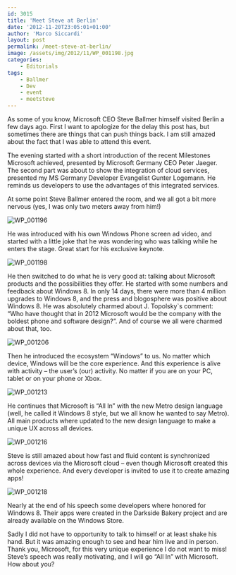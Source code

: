 ```yaml
---
id: 3015
title: 'Meet Steve at Berlin'
date: '2012-11-20T23:05:01+01:00'
author: 'Marco Siccardi'
layout: post
permalink: /meet-steve-at-berlin/
image: /assets/img/2012/11/WP_001198.jpg
categories:
    - Editorials
tags:
    - Ballmer
    - Dev
    - event
    - meetsteve
---
```


As some of you know, Microsoft CEO Steve Ballmer himself visited Berlin a few days ago. First I want to apologize for the delay this post has, but sometimes there are things that can push things back. I am still amazed about the fact that I was able to attend this event.

The evening started with a short introduction of the recent Milestones Microsoft achieved, presented by Microsoft Germany CEO Peter Jaeger. The second part was about to show the integration of cloud services, presented my MS Germany Developer Evangelist Gunter Logemann. He reminds us developers to use the advantages of this integrated services.

At some point Steve Ballmer entered the room, and we all got a bit more nervous (yes, I was only two meters away from him!)

![WP_001196](/assets/img/2012/11/WP_001196.jpg "WP_001196")

He was introduced with his own Windows Phone screen ad video, and started with a little joke that he was wondering who was talking while he enters the stage. Great start for his exclusive keynote.

![WP_001198](/assets/img/2012/11/WP_001198.jpg "WP_001198")

He then switched to do what he is very good at: talking about Microsoft products and the possibilities they offer. He started with some numbers and feedback about Windows 8. In only 14 days, there were more than 4 million upgrades to Windows 8, and the press and blogosphere was positive about Windows 8. He was absolutely charmed about J. Topolsky`s comment: “Who have thought that in 2012 Microsoft would be the company with the boldest phone and software design?”. And of course we all were charmed about that, too.

![WP_001206](/assets/img/2012/11/WP_001206.jpg "WP_001206")

Then he introduced the ecosystem “Windows” to us. No matter which device, Windows will be the core experience. And this experience is alive with activity – the user’s (our) activity. No matter if you are on your PC, tablet or on your phone or Xbox.

![WP_001213](/assets/img/2012/11/WP_001213.jpg "WP_001213")

He continues that Microsoft is “All In” with the new Metro design language (well, he called it Windows 8 style, but we all know he wanted to say Metro). All main products where updated to the new design language to make a unique UX across all devices.

![WP_001216](/assets/img/2012/11/WP_001216.jpg "WP_001216")

Steve is still amazed about how fast and fluid content is synchronized across devices via the Microsoft cloud – even though Microsoft created this whole experience. And every developer is invited to use it to create amazing apps!

![WP_001218](/assets/img/2012/11/WP_001218.jpg "WP_001218")

Nearly at the end of his speech some developers where honored for Windows 8. Their apps were created in the Darkside Bakery project and are already available on the Windows Store.

Sadly I did not have to opportunity to talk to himself or at least shake his hand. But it was amazing enough to see and hear him live and in person. Thank you, Microsoft, for this very unique experience I do not want to miss! Steve’s speech was really motivating, and I will go “All In” with Microsoft. How about you?